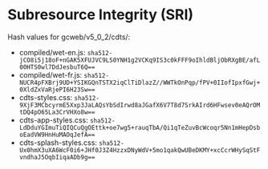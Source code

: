 # Subresource Integrity (SRI)

Hash values for gcweb/v5_0_2/cdts/:
- compiled/wet-en.js: `sha512-jCO8i5j18oF+nGAK5XFUJVC9LS0YNH1g2VCKq9IS3c0kFFF9oIhldBljObRXgBE/afL00HTS0wl7DdJesbuT6Q==`
- compiled/wet-fr.js: `sha512-NUCR4pFXBrj9UD+YSIKGQnTSTX2iqClTiDlazZ//WWTkOnPqp/fPV+0IIofIpxfGwj+0XldZxVaRjePI6H23Sw==`
- cdts-styles.css: `sha512-9XjF3MCbcyrmE5Xxp3JaLAQsYbSdIrwd8aJGafX6V7T8d7SrkAIrd6HFwsev0eAQrOMtDQ4pO65La3CrVHXo8w==`
- cdts-app-styles.css: `sha512-LdDduYGImuTiQIQCuQgOEttk+oe7wg5+rauqTbA/Qi1qTeZuvBcWcoqr5Nn1mHepDsboEadVW9HnHuMAOqJefA==`
- cdts-splash-styles.css: `sha512-Ux0hmX3uXA6WcF0i6+JHf0J3Z4HzzxDNyWdV+5mo1qakQwUBeDKMY+xcCcrWHySqStFvndhaJ5OqbIiqaADb9g==`
